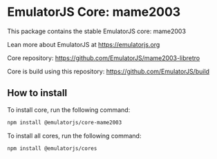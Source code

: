 # EmulatorJS Core: mame2003

This package contains the stable EmulatorJS core: mame2003

Lean more about EmulatorJS at https://emulatorjs.org

Core repository:
https://github.com/EmulatorJS/mame2003-libretro

Core is build using this repository:
https://github.com/EmulatorJS/build

## How to install

To install core, run the following command:

```bash
npm install @emulatorjs/core-mame2003
```
To install all cores, run the following command:

```bash
npm install @emulatorjs/cores
```

